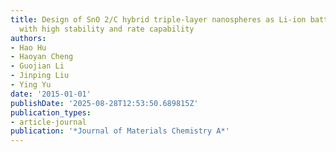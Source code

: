 ```yaml
---
title: Design of SnO 2/C hybrid triple-layer nanospheres as Li-ion battery anodes
  with high stability and rate capability
authors:
- Hao Hu
- Haoyan Cheng
- Guojian Li
- Jinping Liu
- Ying Yu
date: '2015-01-01'
publishDate: '2025-08-28T12:53:50.689815Z'
publication_types:
- article-journal
publication: '*Journal of Materials Chemistry A*'
---
```

